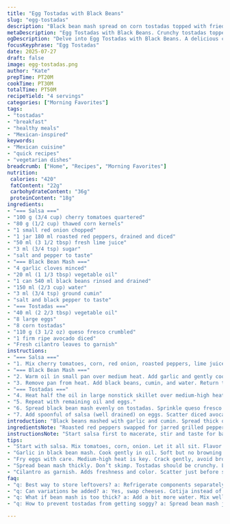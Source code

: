 ```yaml
---
title: "Egg Tostadas with Black Beans"
slug: "egg-tostadas"
description: "Black bean mash spread on corn tostadas topped with fried eggs, creamy avocado, crumbly cheese, and fresh cherry tomato-corn salsa. Simple ingredients twisted with smoky roasted peppers and lime sweetness. Garlic softened in oil, cumin warmed in black beans for depth. Eggs cooked sunny side with lightly crisped edges. Salsa mixed first, resting to meld flavors. Layers of textures and vibrant colors. Quick to prepare, mostly hands-on for fresher results. Variations possible by swapping feta with cotija, or lime juice with lemon zest for a brighter note."
metaDescription: "Egg Tostadas with Black Beans. Crunchy tostadas topped with black bean mash, fried eggs, and fresh salsa. Bright flavors come together."
ogDescription: "Delve into Egg Tostadas with Black Beans. A delicious combo of textures and flavors. Quick to prepare for an easy meal."
focusKeyphrase: "Egg Tostadas"
date: 2025-07-27
draft: false
image: egg-tostadas.png
author: "Kate"
prepTime: PT20M
cookTime: PT30M
totalTime: PT50M
recipeYield: "4 servings"
categories: ["Morning Favorites"]
tags:
- "tostadas"
- "breakfast"
- "healthy meals"
- "Mexican-inspired"
keywords:
- "Mexican cuisine"
- "quick recipes"
- "vegetarian dishes"
breadcrumb: ["Home", "Recipes", "Morning Favorites"]
nutrition: 
 calories: "420"
 fatContent: "22g"
 carbohydrateContent: "36g"
 proteinContent: "18g"
ingredients:
- "=== Salsa ==="
- "100 g (3/4 cup) cherry tomatoes quartered"
- "80 g (1/2 cup) thawed corn kernels"
- "1 small red onion chopped"
- "1 jar 180 ml roasted red peppers, drained and diced"
- "50 ml (3 1/2 tbsp) fresh lime juice"
- "3 ml (3/4 tsp) sugar"
- "salt and pepper to taste"
- "=== Black Bean Mash ==="
- "4 garlic cloves minced"
- "20 ml (1 1/3 tbsp) vegetable oil"
- "1 can 540 ml black beans rinsed and drained"
- "150 ml (2/3 cup) water"
- "3 ml (3/4 tsp) ground cumin"
- "salt and black pepper to taste"
- "=== Tostadas ==="
- "40 ml (2 2/3 tbsp) vegetable oil"
- "8 large eggs"
- "8 corn tostadas"
- "110 g (3 1/2 oz) queso fresco crumbled"
- "1 firm ripe avocado diced"
- "Fresh cilantro leaves to garnish"
instructions:
- "=== Salsa ==="
- "1. Mix cherry tomatoes, corn, red onion, roasted peppers, lime juice, sugar, salt, and pepper in a bowl. Let sit to marinate, stirring occasionally. Drain before serving to avoid sogginess."
- "=== Black Bean Mash ==="
- "2. Warm oil in small pan over medium heat. Add garlic and gently cook until soft but not browned, about 3 to 4 minutes."
- "3. Remove pan from heat. Add black beans, cumin, and water. Return to medium heat. Mash beans with potato masher until chunky smooth. Bring to low boil, simmer 5–6 minutes, stirring occasionally until thick and spreadable. Season with salt and pepper. Keep warm."
- "=== Tostadas ==="
- "4. Heat half the oil in large nonstick skillet over medium-high heat. Crack in 4 eggs gently. Fry sunny side up 3 to 4 minutes until whites set with lightly crisp edges. Season with salt and pepper. Place on plate, keep warm."
- "5. Repeat with remaining oil and eggs."
- "6. Spread black bean mash evenly on tostadas. Sprinkle queso fresco over beans. Place one fried egg atop each tostada."
- "7. Add spoonful of salsa (well drained) on eggs. Scatter diced avocado and cilantro leaves over all. Serve immediately."
introduction: "Black beans mashed with garlic and cumin. Spread thick on crunchy corn tostadas. Eggs fried sunny side with crispy edges. Creamy avocado diced brightens. Fresh salsa of tangy cherry tomatoes, sweet corn, grilled peppers, lively onion. Lime juice wakes the whole plate up. You want texture clash—smooth beans, crisp corn, runny yolk, smooth cheese. Easy cooking. Mostly quick, attentive frying and some mashing. Salsa marinating while eggs cook. Color, flavor, heat variation with cumin and lime. No fuss but flavor layers stacked high. Good for fast lunches, casual dinners. Swap feta for cotija or queso fresco for variation. Lime juice can shift to lemon zest for softer citrus tone. The key: timing so tostadas don’t get soggy—serve fast."
ingredientsNote: "Roasted red peppers swapped for jarred grilled peppers to add smoky sweetness replacing fresh. Quantity of lime juice bumped to 50 ml for tang punch complementing sweetness of sugar. Garlic increased slightly to 4 cloves for deeper aroma. Oil slightly upped to 40 ml for frying and sautéing. Sugar bumped to 3 ml to balance acidity without being too sweet. Cheese changed to queso fresco for a milder crumble replacing feta. Water quantity in bean mash adjusted to 150 ml to keep mash spreadable but thick. Black beans rinsed thoroughly to reduce excess sodium and improve texture. Salsa ingredients sliced into bite-sized, quarter tomatoes for balance with other crunchy bits like corn and onion. Avocado just diced firm not too soft—gives texture without slipping."
instructionsNote: "Start salsa first to macerate, stir and taste for balance before assembly. Garlic softened low and slow, no browning to avoid bitterness. Mashing beans chunky, not puree, keeps texture contrast. Simmer bean mash slowly, stirring avoids stick and builds flavor depth. Fried eggs cracked carefully avoiding broken yolks. Cook sunny side only 3-4 minutes for whites set, yolk runny or slightly thickened, edges crisp lightly. Use 2-step frying to avoid overcrowding pan and uneven cooking. Spread bean mash generously, not too thin. Cheese crumbled evenly over warm mash so it softens slightly. Serve assembly fast to avoid tostada sogginess—drain salsa well just before topping. Fresh cilantro scattered last for color and fresh herbal note. Timing scaled to 50 minutes total, allowing prep, resting salsa, cooking and plating without rush."
tips:
- "Start with salsa. Mix tomatoes, corn, onion. Let it all sit. Flavor deepens as it rests. Drain salsa before serving. Avoid sogginess."
- "Garlic in black bean mash. Cook gently in oil. Soft but no browning. Mashed beans should stay chunky. Keep texture varied. Cumin adds warmth."
- "Fry eggs with care. Medium-high heat is key. Crack gently, avoid broken yolks. 3 to 4 minutes for sunny side up. Whites should be set."
- "Spread bean mash thickly. Don’t skimp. Tostadas should be crunchy. Layer on queso fresco while warm. It softens on contact. Great with beans."
- "Cilantro as garnish. Adds freshness and color. Scatter just before serving. Quick assembly matters. Serve fast to keep tostadas crispy."
faq:
- "q: Best way to store leftovers? a: Refrigerate components separately. Soggy tostadas not good. Mash and salsa last well chilled. Consume in 3 days."
- "q: Can variations be added? a: Yes, swap cheeses. Cotija instead of queso fresco. Lemon zest in salsa for a twist. Explore your flavor palette."
- "q: What if bean mash is too thick? a: Add a bit more water. Mix well. Should be spreadable, not runny. Keep mashing a little longer if needed."
- "q: How to prevent tostadas from getting soggy? a: Spread bean mash just before serving. Drain salsa well. Assemble quickly right before eating."

---
```

